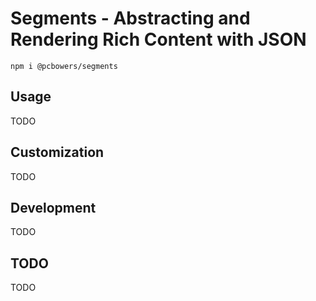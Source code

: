# Segments - Abstracting and Rendering Rich Content with JSON

`npm i @pcbowers/segments`

## Usage

TODO

## Customization

TODO

## Development

TODO

## TODO

TODO
